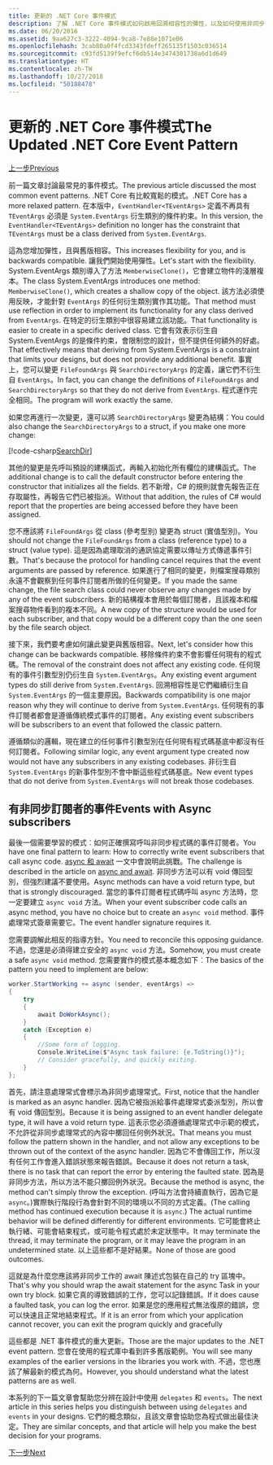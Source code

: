```yaml
---
title: 更新的 .NET Core 事件模式
description: 了解 .NET Core 事件模式如何啟用回溯相容性的彈性，以及如何使用非同步訂閱者來實作安全事件處理。
ms.date: 06/20/2016
ms.assetid: 9aa627c3-3222-4094-9ca8-7e88e1071e06
ms.openlocfilehash: 3cab80a0f4fcd3343fdeff265135f1503c036514
ms.sourcegitcommit: c93fd5139f9efcf6db514e3474301738a6d1d649
ms.translationtype: HT
ms.contentlocale: zh-TW
ms.lasthandoff: 10/27/2018
ms.locfileid: "50188478"
---
```

# <a name="the-updated-net-core-event-pattern"></a><span data-ttu-id="b70af-103">更新的 .NET Core 事件模式</span><span class="sxs-lookup"><span data-stu-id="b70af-103">The Updated .NET Core Event Pattern</span></span>

[<span data-ttu-id="b70af-104">上一步</span><span class="sxs-lookup"><span data-stu-id="b70af-104">Previous</span></span>](event-pattern.md)

<span data-ttu-id="b70af-105">前一篇文章討論最常見的事件模式。</span><span class="sxs-lookup"><span data-stu-id="b70af-105">The previous article discussed the most common event patterns.</span></span> <span data-ttu-id="b70af-106">.NET Core 有比較寬鬆的模式。</span><span class="sxs-lookup"><span data-stu-id="b70af-106">.NET Core has a more relaxed pattern.</span></span> <span data-ttu-id="b70af-107">在本版中，`EventHandler<TEventArgs>` 定義不再具有 `TEventArgs` 必須是 `System.EventArgs` 衍生類別的條件約束。</span><span class="sxs-lookup"><span data-stu-id="b70af-107">In this version, the `EventHandler<TEventArgs>` definition no longer has the constraint that `TEventArgs` must be a class derived from `System.EventArgs`.</span></span>

<span data-ttu-id="b70af-108">這為您增加彈性，且與舊版相容。</span><span class="sxs-lookup"><span data-stu-id="b70af-108">This increases flexibility for you, and is backwards compatible.</span></span> <span data-ttu-id="b70af-109">讓我們開始使用彈性。</span><span class="sxs-lookup"><span data-stu-id="b70af-109">Let's start with the flexibility.</span></span> <span data-ttu-id="b70af-110">System.EventArgs 類別導入了方法 `MemberwiseClone()`，它會建立物件的淺層複本。</span><span class="sxs-lookup"><span data-stu-id="b70af-110">The class System.EventArgs introduces one method: `MemberwiseClone()`, which creates a shallow copy of the object.</span></span>
<span data-ttu-id="b70af-111">該方法必須使用反映，才能針對 `EventArgs` 的任何衍生類別實作其功能。</span><span class="sxs-lookup"><span data-stu-id="b70af-111">That method must use reflection in order to implement its functionality for any class derived from `EventArgs`.</span></span> <span data-ttu-id="b70af-112">在特定的衍生類別中很容易建立該功能。</span><span class="sxs-lookup"><span data-stu-id="b70af-112">That functionality is easier to create in a specific derived class.</span></span> <span data-ttu-id="b70af-113">它會有效表示衍生自 System.EventArgs 的是條件約束，會限制您的設計，但不提供任何額外的好處。</span><span class="sxs-lookup"><span data-stu-id="b70af-113">That effectively means that deriving from System.EventArgs is a constraint that limits your designs, but does not provide any additional benefit.</span></span>
<span data-ttu-id="b70af-114">事實上，您可以變更 `FileFoundArgs` 與 `SearchDirectoryArgs` 的定義，讓它們不衍生自 `EventArgs`。</span><span class="sxs-lookup"><span data-stu-id="b70af-114">In fact, you can change the definitions of `FileFoundArgs` and `SearchDirectoryArgs` so that they do not derive from `EventArgs`.</span></span>
<span data-ttu-id="b70af-115">程式運作完全相同。</span><span class="sxs-lookup"><span data-stu-id="b70af-115">The program will work exactly the same.</span></span>

<span data-ttu-id="b70af-116">如果您再進行一次變更，還可以將 `SearchDirectoryArgs` 變更為結構：</span><span class="sxs-lookup"><span data-stu-id="b70af-116">You could also change the `SearchDirectoryArgs` to a struct, if you make one more change:</span></span>

[!code-csharp[SearchDir](../../samples/csharp/events/Program.cs#DeclareSearchEvent "Define search directory event")]

<span data-ttu-id="b70af-117">其他的變更是先呼叫預設的建構函式，再輸入初始化所有欄位的建構函式。</span><span class="sxs-lookup"><span data-stu-id="b70af-117">The additional change is to call the default constructor before entering the constructor that initializes all the fields.</span></span> <span data-ttu-id="b70af-118">若不新增，C# 的規則就會先報告正在存取屬性，再報告它們已被指派。</span><span class="sxs-lookup"><span data-stu-id="b70af-118">Without that addition, the rules of C# would report that the properties are being accessed before they have been assigned.</span></span>

<span data-ttu-id="b70af-119">您不應該將 `FileFoundArgs` 從 class (參考型別) 變更為 struct (實值型別)。</span><span class="sxs-lookup"><span data-stu-id="b70af-119">You should not change the `FileFoundArgs` from a class (reference type) to a struct (value type).</span></span> <span data-ttu-id="b70af-120">這是因為處理取消的通訊協定需要以傳址方式傳遞事件引數。</span><span class="sxs-lookup"><span data-stu-id="b70af-120">That's because the protocol for handling cancel requires that the event arguments are passed by reference.</span></span> <span data-ttu-id="b70af-121">如果進行了相同的變更，則檔案搜尋類別永遠不會觀察到任何事件訂閱者所做的任何變更。</span><span class="sxs-lookup"><span data-stu-id="b70af-121">If you made the same change, the file search class could never observe any changes made by any of the event subscribers.</span></span> <span data-ttu-id="b70af-122">新的結構複本會用於每個訂閱者，且該複本和檔案搜尋物件看到的複本不同。</span><span class="sxs-lookup"><span data-stu-id="b70af-122">A new copy of the structure would be used for each subscriber, and that copy would be a different copy than the one seen by the file search object.</span></span>

<span data-ttu-id="b70af-123">接下來，我們要考慮如何讓此變更與舊版相容。</span><span class="sxs-lookup"><span data-stu-id="b70af-123">Next, let's consider how this change can be backwards compatible.</span></span>
<span data-ttu-id="b70af-124">移除條件約束不會影響任何現有的程式碼。</span><span class="sxs-lookup"><span data-stu-id="b70af-124">The removal of the constraint does not affect any existing code.</span></span> <span data-ttu-id="b70af-125">任何現有的事件引數型別仍衍生自 `System.EventArgs`。</span><span class="sxs-lookup"><span data-stu-id="b70af-125">Any existing event argument types do still derive from `System.EventArgs`.</span></span>
<span data-ttu-id="b70af-126">回溯相容性是它們繼續衍生自 `System.EventArgs` 的一個主要原因。</span><span class="sxs-lookup"><span data-stu-id="b70af-126">Backwards compatibility is one major reason why they will continue to derive from `System.EventArgs`.</span></span> <span data-ttu-id="b70af-127">任何現有的事件訂閱者都會是遵循傳統模式事件的訂閱者。</span><span class="sxs-lookup"><span data-stu-id="b70af-127">Any existing event subscribers will be subscribers to an event that followed the classic pattern.</span></span>

<span data-ttu-id="b70af-128">遵循類似的邏輯，現在建立的任何事件引數型別在任何現有程式碼基底中都沒有任何訂閱者。</span><span class="sxs-lookup"><span data-stu-id="b70af-128">Following similar logic, any event argument type created now would not have any subscribers in any existing codebases.</span></span> <span data-ttu-id="b70af-129">非衍生自 `System.EventArgs` 的新事件型別不會中斷這些程式碼基底。</span><span class="sxs-lookup"><span data-stu-id="b70af-129">New event types that do not derive from `System.EventArgs` will not break those codebases.</span></span>

## <a name="events-with-async-subscribers"></a><span data-ttu-id="b70af-130">有非同步訂閱者的事件</span><span class="sxs-lookup"><span data-stu-id="b70af-130">Events with Async subscribers</span></span>

<span data-ttu-id="b70af-131">最後一個需要學習的模式︰如何正確撰寫呼叫非同步程式碼的事件訂閱者。</span><span class="sxs-lookup"><span data-stu-id="b70af-131">You have one final pattern to learn: How to correctly write event subscribers that call async code.</span></span> <span data-ttu-id="b70af-132">[async 和 await](async.md) 一文中會說明此挑戰。</span><span class="sxs-lookup"><span data-stu-id="b70af-132">The challenge is described in the article on [async and await](async.md).</span></span> <span data-ttu-id="b70af-133">非同步方法可以有 void 傳回型別，但強烈建議不要使用。</span><span class="sxs-lookup"><span data-stu-id="b70af-133">Async methods can have a void return type, but that is strongly discouraged.</span></span> <span data-ttu-id="b70af-134">當您的事件訂閱者程式碼呼叫 async 方法時，您一定要建立 `async void` 方法。</span><span class="sxs-lookup"><span data-stu-id="b70af-134">When your event subscriber code calls an async method, you have no choice but to create an `async void` method.</span></span> <span data-ttu-id="b70af-135">事件處理常式簽章需要它。</span><span class="sxs-lookup"><span data-stu-id="b70af-135">The event handler signature requires it.</span></span>

<span data-ttu-id="b70af-136">您需要調解此相反的指導方針。</span><span class="sxs-lookup"><span data-stu-id="b70af-136">You need to reconcile this opposing guidance.</span></span> <span data-ttu-id="b70af-137">不過，您還是必須得建立安全的 `async void` 方法。</span><span class="sxs-lookup"><span data-stu-id="b70af-137">Somehow, you must create a safe `async void` method.</span></span> <span data-ttu-id="b70af-138">您需要實作的模式基本概念如下︰</span><span class="sxs-lookup"><span data-stu-id="b70af-138">The basics of the pattern you need to implement are below:</span></span>

```csharp
worker.StartWorking += async (sender, eventArgs) =>
{
    try 
    {
        await DoWorkAsync();
    }
    catch (Exception e)
    {
        //Some form of logging.
        Console.WriteLine($"Async task failure: {e.ToString()}");
        // Consider gracefully, and quickly exiting.
    }
};
```

<span data-ttu-id="b70af-139">首先，請注意處理常式會標示為非同步處理常式。</span><span class="sxs-lookup"><span data-stu-id="b70af-139">First, notice that the handler is marked as an async handler.</span></span> <span data-ttu-id="b70af-140">因為它被指派給事件處理常式委派型別，所以會有 void 傳回型別。</span><span class="sxs-lookup"><span data-stu-id="b70af-140">Because it is being assigned to an event handler delegate type, it will have a void return type.</span></span> <span data-ttu-id="b70af-141">這表示您必須遵循處理常式中示範的模式，不允許從非同步處理常式的內容中擲回任何例外狀況。</span><span class="sxs-lookup"><span data-stu-id="b70af-141">That means you must follow the pattern shown in the handler, and not allow any exceptions to be thrown out of the context of the async handler.</span></span> <span data-ttu-id="b70af-142">因為它不會傳回工作，所以沒有任何工作會進入錯誤狀態來報告錯誤。</span><span class="sxs-lookup"><span data-stu-id="b70af-142">Because it does not return a task, there is no task that can report the error by entering the faulted state.</span></span> <span data-ttu-id="b70af-143">因為是非同步方法，所以方法不能只擲回例外狀況。</span><span class="sxs-lookup"><span data-stu-id="b70af-143">Because the method is async, the method can't simply throw the exception.</span></span> <span data-ttu-id="b70af-144">(呼叫方法會持續直執行，因為它是 `async`。)實際執行階段行為會針對不同的環境以不同的方式定義。</span><span class="sxs-lookup"><span data-stu-id="b70af-144">(The calling method has continued execution because it is `async`.) The actual runtime behavior will be defined differently for different environments.</span></span> <span data-ttu-id="b70af-145">它可能會終止執行緒、可能會結束程式，或可能令程式處於未定狀態中。</span><span class="sxs-lookup"><span data-stu-id="b70af-145">It may terminate the thread, it may terminate the program, or it may leave the program in an undetermined state.</span></span> <span data-ttu-id="b70af-146">以上這些都不是好結果。</span><span class="sxs-lookup"><span data-stu-id="b70af-146">None of those are good outcomes.</span></span>

<span data-ttu-id="b70af-147">這就是為什麼您應該將非同步工作的 await 陳述式包裝在自己的 try 區塊中。</span><span class="sxs-lookup"><span data-stu-id="b70af-147">That's why you should wrap the await statement for the async Task in your own try block.</span></span> <span data-ttu-id="b70af-148">如果它真的導致錯誤的工作，您可以記錄錯誤。</span><span class="sxs-lookup"><span data-stu-id="b70af-148">If it does cause a faulted task, you can log the error.</span></span> <span data-ttu-id="b70af-149">如果是您的應用程式無法復原的錯誤，您可以快速且正常地結束程式。</span><span class="sxs-lookup"><span data-stu-id="b70af-149">If it is an error from which your application cannot recover, you can exit the program quickly and gracefully</span></span>

<span data-ttu-id="b70af-150">這些都是 .NET 事件模式的重大更新。</span><span class="sxs-lookup"><span data-stu-id="b70af-150">Those are the major updates to the .NET event pattern.</span></span> <span data-ttu-id="b70af-151">您會在使用的程式庫中看到許多舊版範例。</span><span class="sxs-lookup"><span data-stu-id="b70af-151">You will see many examples of the earlier versions in the libraries you work with.</span></span> <span data-ttu-id="b70af-152">不過，您也應該了解最新的模式為何。</span><span class="sxs-lookup"><span data-stu-id="b70af-152">However, you should understand what the latest patterns are as well.</span></span>

<span data-ttu-id="b70af-153">本系列的下一篇文章會幫助您分辨在設計中使用 `delegates` 和 `events`。</span><span class="sxs-lookup"><span data-stu-id="b70af-153">The next article in this series helps you distinguish between using `delegates` and `events` in your designs.</span></span> <span data-ttu-id="b70af-154">它們的概念類似，且該文章會協助您為程式做出最佳決定。</span><span class="sxs-lookup"><span data-stu-id="b70af-154">They are similar concepts, and that article will help you make the best decision for your programs.</span></span>

[<span data-ttu-id="b70af-155">下一步</span><span class="sxs-lookup"><span data-stu-id="b70af-155">Next</span></span>](distinguish-delegates-events.md)
